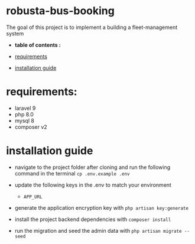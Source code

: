 # robusta-bus-booking
The goal of this project is to implement a building a fleet-management system

- **table of contents :**
  

- [requirements](#requirements)
- [installation guide](#installation-guide)

# requirements:
- laravel 9 
- php 8.0
- mysql 8
- composer v2

# installation guide
- navigate to the project folder after cloning and run the following command in the terminal `cp .env.example .env`
  

- update the following keys in the .env to match your environment
  - `APP_URL`

- generate the application encryption key with `php artisan key:generate`
  

- install the project backend dependencies with `composer install`
  

- run the migration and seed the admin data with `php artisan migrate --seed`
